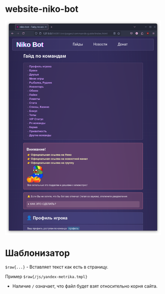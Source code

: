 # website-niko-bot
![Screenshot](https://github.com/uriid1/niko-bot.ru/blob/master/screenshot.png)

# Шаблонизатор
`$raw{...}` - Вставляет текст как есть в страницу.

Пример
`$raw{/js/yandex-metrika.tmpl}`
  - Наличие `/` означает, что файл будет взят относительно корня сайта.
